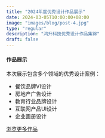 ```yaml
---
title: "2024年度优秀设计作品展示"
date: 2024-03-05T10:00:00+08:00
image: "images/blog/post-4.jpg"
type: "regular"
description: "鸿升科技优秀设计作品集锦"
draft: false
---
```


#### 作品展示

本次展示包含多个领域的优秀设计案例：

- 餐饮品牌VI设计
- 房地产广告设计
- 教育行业品牌设计
- 互联网产品UI设计
- 企业画册设计

[浏览更多作品](#)